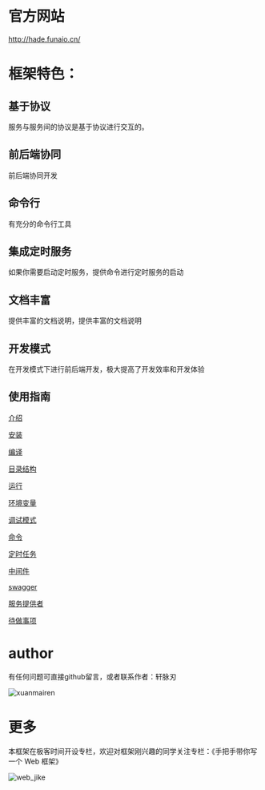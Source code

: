 # 官方网站

http://hade.funaio.cn/

# 框架特色：

## 基于协议

服务与服务间的协议是基于协议进行交互的。

## 前后端协同

前后端协同开发

## 命令行

有充分的命令行工具

## 集成定时服务

如果你需要启动定时服务，提供命令进行定时服务的启动

## 文档丰富

提供丰富的文档说明，提供丰富的文档说明

## 开发模式

在开发模式下进行前后端开发，极大提高了开发效率和开发体验

## 使用指南

[介绍](docs/guide/introduce.md)

[安装](docs/guide/install.md)

[编译](docs/guide/build.md)

[目录结构](docs/guide/structure.md)

[运行](docs/guide/app.md)

[环境变量](docs/guide/env.md)

[调试模式](docs/guide/dev.md)

[命令](docs/guide/command.md)

[定时任务](docs/guide/cron.md)

[中间件](docs/guide/middleware.md)

[swagger](docs/guide/swagger.md)

[服务提供者](docs/guide/provider.md)

[待做事项](docs/guide/todo.md)

# author

有任何问题可直接github留言，或者联系作者：轩脉刃

![xuanmairen](http://tuchuang.funaio.cn/mywechat.jpeg)

# 更多

本框架在极客时间开设专栏，欢迎对框架刚兴趣的同学关注专栏：《手把手带你写一个 Web 框架》

![web_jike](http://tuchuang.funaio.cn/web_jike.jpeg)
